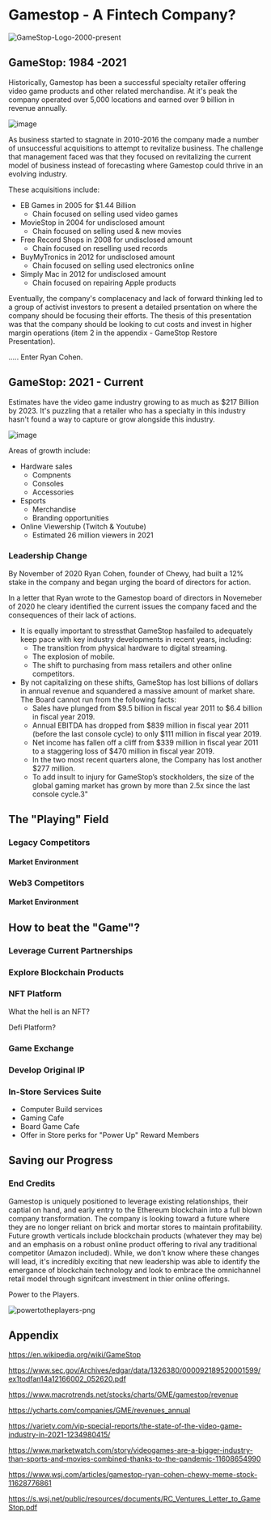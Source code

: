 # Gamestop - A Fintech Company?
![GameStop-Logo-2000-present](https://user-images.githubusercontent.com/91380617/135700216-727b007f-0762-476d-96c1-e4c8e96a32db.jpg)

## GameStop: 1984 -2021

Historically, Gamestop has been a successful specialty retailer offering video game products and other related merchandise. At it's peak the company operated over 5,000 locations and earned over 9 billion in revenue annually.

![image](https://user-images.githubusercontent.com/91380617/135701754-cf03170d-53ce-4e02-97c8-d530f1ea16eb.png)

As business started to stagnate in 2010-2016 the company made a number of unsuccessful acquisitions to attempt to revitalize business. The challenge that management faced was that they focused on revitalizing the current model of business instead of forecasting where Gamestop could thrive in an evolving industry.

  These acquisitions include:
  * EB Games in 2005 for $1.44 Billion
    * Chain focused on selling used video games 
  * MovieStop in 2004 for undisclosed amount
     * Chain focused on selling used & new movies
  * Free Record Shops in 2008 for undisclosed amount
     * Chain focused on reselling used records
   * BuyMyTronics in 2012 for undisclosed amount
     * Chain focused on selling used electronics online
   * Simply Mac in 2012 for undisclosed amount
     * Chain focused on repairing Apple products

Eventually, the company's complacenacy and lack of forward thinking led to a group of activist investors to present a detailed prsentation on where the company should be focusing their efforts. The thesis of this presentation was that the company should be looking to cut costs and invest in higher margin operations (item 2 in the appendix - GameStop Restore Presentation). 

..... Enter Ryan Cohen.

## GameStop: 2021 - Current

Estimates have the video game industry growing to as much as $217 Billion by 2023. It's puzzling that a retailer who has a specialty in this industry hasn't found a way to capture or grow alongside this industry. 

![image](https://user-images.githubusercontent.com/91380617/135702124-f9ac4e5e-d17e-4da2-8897-f6acbda02883.png)

Areas of  growth include:

* Hardware sales
  * Compnents 
  * Consoles
  * Accessories
* Esports
  * Merchandise
  * Branding opportunities
* Online Viewership (Twitch & Youtube)
  * Estimated 26 million viewers in 2021

### Leadership Change

By November of 2020 Ryan Cohen, founder of Chewy, had built a 12% stake in the company and began urging the board of directors for action.

In a letter that Ryan wrote to the Gamestop board of directors in Novemeber of 2020 he cleary identified the current issues the company faced and the consequences of their lack of actions.

  * It is equally important to stressthat GameStop hasfailed to adequately keep pace with key industry developments in recent years, including:
      * The transition from physical hardware to digital streaming.
      * The explosion of mobile.
      * The shift to purchasing from mass retailers and other online competitors.
   * By not capitalizing on these shifts, GameStop has lost billions of dollars in annual revenue and squandered a massive amount of market share. The Board cannot run from the        following facts:
      * Sales have plunged from $9.5 billion in fiscal year 2011 to $6.4 billion in fiscal year 2019.
      * Annual EBITDA has dropped from $839 million in fiscal year 2011 (before the last console cycle) to
      only $111 million in fiscal year 2019.
      * Net income has fallen off a cliff from $339 million in fiscal year 2011 to a staggering loss of $470
       million in fiscal year 2019.
      * In the two most recent quarters alone, the Company has lost another $277 million.
      * To add insult to injury for GameStop’s stockholders, the size of the global gaming market has grown
       by more than 2.5x since the last console cycle.3"



## The "Playing" Field

### Legacy Competitors

#### Market Environment

### Web3 Competitors

#### Market Environment 

## How to beat the "Game"?


### Leverage Current Partnerships

### Explore Blockchain Products

### NFT Platform

What the hell is an NFT? 

Defi Platform?

### Game Exchange

### Develop Original IP 

### In-Store Services Suite

* Computer Build services
* Gaming Cafe
* Board Game Cafe
* Offer in Store perks for "Power Up" Reward Members

## Saving our Progress 


### End Credits

Gamestop is uniquely positioned to leverage existing relationships, their captial on hand, and early entry to the Ethereum blockchain into a full blown company transformation. The company is looking toward a future where they are no longer reliant on brick and mortar stores to maintain profitability. Future growth verticals include blockchain products (whatever they may be) and an emphasis on a robust online product offering to rival any traditional competitor (Amazon included).  While, we don't know where these changes will lead, it's incredibly exciting that new leadership was able to identify the emergance of blockchain technology and look to embrace the omnichannel retail model through signifcant investment in thier online offerings.

Power to the Players.

![powertotheplayers-png](https://user-images.githubusercontent.com/91380617/135700207-54bfdeb5-f251-42d5-b50e-bd2ccb0a8339.png)

## Appendix 

https://en.wikipedia.org/wiki/GameStop

https://www.sec.gov/Archives/edgar/data/1326380/000092189520001599/ex1todfan14a12166002_052620.pdf

https://www.macrotrends.net/stocks/charts/GME/gamestop/revenue

https://ycharts.com/companies/GME/revenues_annual

https://variety.com/vip-special-reports/the-state-of-the-video-game-industry-in-2021-1234980415/

https://www.marketwatch.com/story/videogames-are-a-bigger-industry-than-sports-and-movies-combined-thanks-to-the-pandemic-11608654990

https://www.wsj.com/articles/gamestop-ryan-cohen-chewy-meme-stock-11628776861

https://s.wsj.net/public/resources/documents/RC_Ventures_Letter_to_GameStop.pdf
